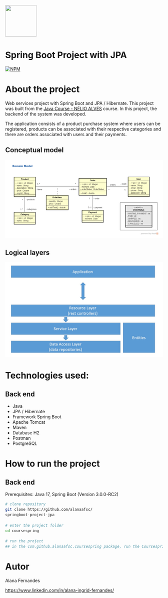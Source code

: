 <img src="https://cdn-images-1.medium.com/max/500/1*AbiX4LwtSNozoyfypcKvEg.png" width="100" height="100">

# Spring Boot Project with JPA
[![NPM](https://img.shields.io/npm/l/react)](https://github.com/alanaafsc/springboot-project-jpa/blob/main/LICENSE) 

# About the project

Web services project with Spring Boot and JPA / Hibernate. This project was built from the [Java Course - NÉLIO ALVES](https://www.udemy.com/course/java-curso-completo/ "Course website") course. In this project, the backend of the system was developed. 

The application consists of a product purchase system where users can be registered, products can be associated with their respective categories and there are orders associated with users and their payments.


## Conceptual model
![Conceptual model](https://github.com/alanaafsc/springboot-project-jpa/blob/main/assets/model.png)

## Logical layers
![Logical layers](https://github.com/alanaafsc/springboot-project-jpa/blob/main/assets/layers.png)


# Technologies used:
## Back end
- Java
- JPA / Hibernate
- Framework Spring Boot
- Apache Tomcat
- Maven
- Database H2
- Postman
- PostgreSQL


# How to run the project

## Back end
Prerequisites: Java 17, Spring Boot (Version 3.0.0-RC2)

```bash
# clone repository
git clone https://github.com/alanaafsc/
springboot-project-jpa

# enter the project folder
cd coursespring

# run the project
## in the com.github.alanaafsc.coursespring package, run the CoursespringApplication.java file as Spring Boot app.
```

# Autor

Alana Fernandes

https://www.linkedin.com/in/alana-ingrid-fernandes/
